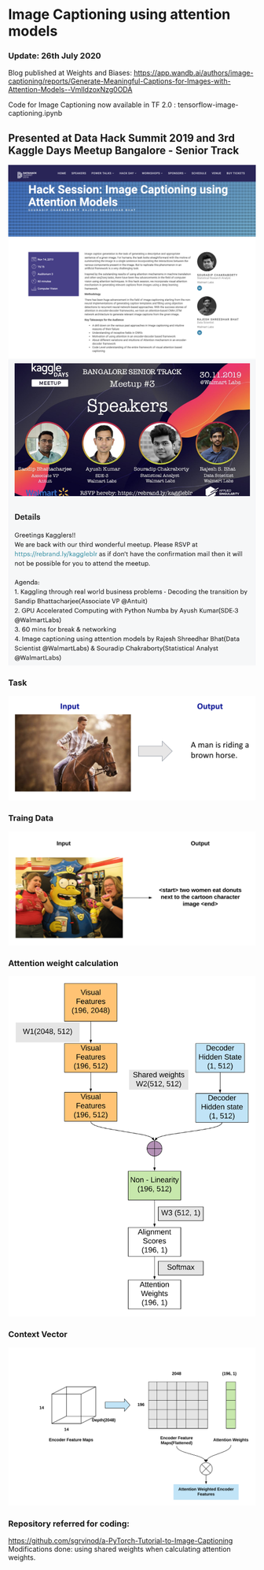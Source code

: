 # Image Captioning using attention models

### Update: 26th July 2020
Blog published at Weights and Biases: https://app.wandb.ai/authors/image-captioning/reports/Generate-Meaningful-Captions-for-Images-with-Attention-Models--VmlldzoxNzg0ODA

Code for Image Captioning now available in TF 2.0 : tensorflow-image-captioning.ipynb


## Presented at Data Hack Summit 2019 and 3rd Kaggle Days Meetup Bangalore - Senior Track 
![Alt text](image_captioning_session.png?raw=true)
![Kaggle Meetup](image_captioning_session_kaggleblr.png?raw=true)


### Task
![TASK](notebook_images/task.png?raw=true)


### Traing Data
![TASK](notebook_images/training_data.png?raw=true)

### Attention weight calculation
![ATTENTION_WEIGHTS](notebook_images/attention_dim.png?raw=true)

### Context Vector
![ATTENTION_WEIGHTS](notebook_images/context_vector.png?raw=true)

### Repository referred for coding:
https://github.com/sgrvinod/a-PyTorch-Tutorial-to-Image-Captioning
Modifications done: using shared weights when calculating attention weights.
